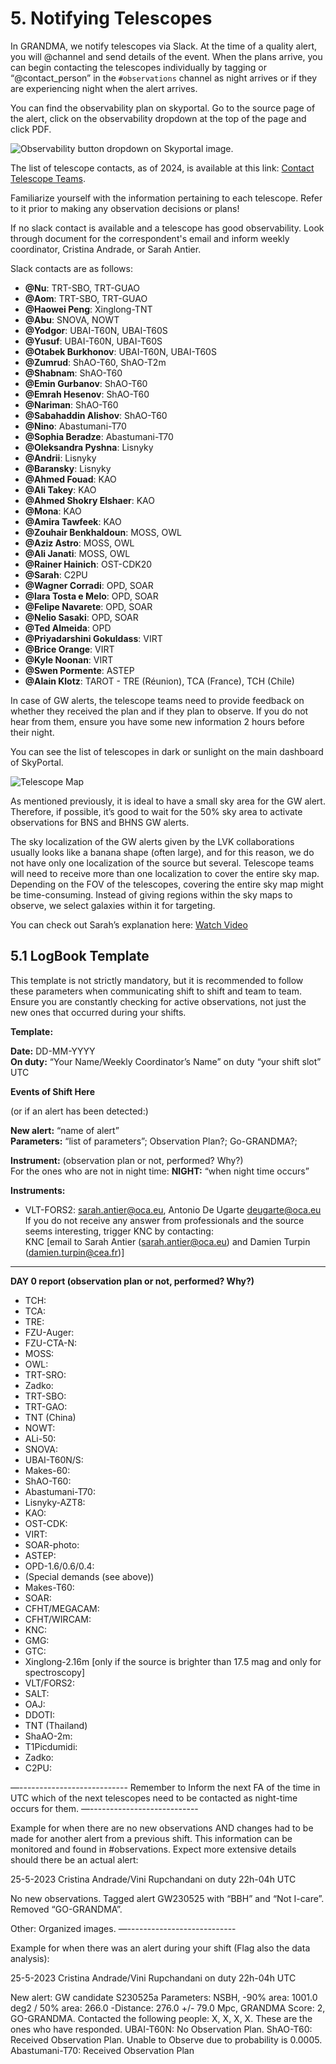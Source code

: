 # 5. Notifying Telescopes

In GRANDMA, we notify telescopes via Slack. At the time of a quality alert, you will @channel and send details of the event. When the plans arrive, you can begin contacting the telescopes individually by tagging or “@contact_person” in the `#observations` channel as night arrives or if they are experiencing night when the alert arrives.

You can find the observability plan on skyportal. Go to the source page of the alert, click on the observability dropdown at the top of the page and click PDF. 

![Observability button dropdown on Skyportal image.](media/Observability.png)

The list of telescope contacts, as of 2024, is available at this link: [Contact Telescope Teams](https://forge.in2p3.fr/attachments/download/213747/Contact%20Telescope%20teams-2.pdf). 

Familiarize yourself with the information pertaining to each telescope. Refer to it prior to making any observation decisions or plans! 

If no slack contact is available and a telescope has good observability. Look through document for the correspondent's email and inform weekly coordinator, Cristina Andrade, or Sarah Antier.

Slack contacts are as follows:
- **@Nu**: TRT-SBO, TRT-GUAO
- **@Aom**: TRT-SBO, TRT-GUAO
- **@Haowei Peng**: Xinglong-TNT
- **@Abu**: SNOVA, NOWT
- **@Yodgor**: UBAI-T60N, UBAI-T60S
- **@Yusuf**: UBAI-T60N, UBAI-T60S
- **@Otabek Burkhonov**: UBAI-T60N, UBAI-T60S
- **@Zumrud**: ShAO-T60, ShAO-T2m
- **@Shabnam**: ShAO-T60
- **@Emin Gurbanov**: ShAO-T60
- **@Emrah Hesenov**: ShAO-T60
- **@Nariman**: ShAO-T60
- **@Sabahaddin Alishov**: ShAO-T60
- **@Nino**: Abastumani-T70
- **@Sophia Beradze**: Abastumani-T70
- **@Oleksandra Pyshna**: Lisnyky
- **@Andrii**: Lisnyky
- **@Baransky**: Lisnyky
- **@Ahmed Fouad**: KAO
- **@Ali Takey**: KAO
- **@Ahmed Shokry Elshaer**: KAO
- **@Mona**: KAO
- **@Amira Tawfeek**: KAO
- **@Zouhair Benkhaldoun**: MOSS, OWL
- **@Aziz Astro**: MOSS, OWL
- **@Ali Janati**: MOSS, OWL
- **@Rainer Hainich**: OST-CDK20
- **@Sarah**: C2PU
- **@Wagner Corradi**: OPD, SOAR
- **@Iara Tosta e Melo**: OPD, SOAR
- **@Felipe Navarete**: OPD, SOAR
- **@Nelio Sasaki**: OPD, SOAR
- **@Ted Almeida**: OPD
- **@Priyadarshini Gokuldass**: VIRT
- **@Brice Orange**: VIRT
- **@Kyle Noonan**: VIRT
- **@Swen Pormente**: ASTEP
- **@Alain Klotz**: TAROT - TRE (Réunion), TCA (France), TCH (Chile)
  
In case of GW alerts, the telescope teams need to provide feedback on whether they received the plan and if they plan to observe. If you do not hear from them, ensure you have some new information 2 hours before their night.

You can see the list of telescopes in dark or sunlight on the main dashboard of SkyPortal.

![Telescope Map](media/notifying_map_1.png)

As mentioned previously, it is ideal to have a small sky area for the GW alert. Therefore, if possible, it’s good to wait for the 50% sky area to activate observations for BNS and BHNS GW alerts.

The sky localization of the GW alerts given by the LVK collaborations usually looks like a banana shape (often large), and for this reason, we do not have only one localization of the source but several. Telescope teams will need to receive more than one localization to cover the entire sky map. Depending on the FOV of the telescopes, covering the entire sky map might be time-consuming. Instead of giving regions within the sky maps to observe, we select galaxies within it for targeting.

You can check out Sarah’s explanation here: [Watch Video](https://www.youtube.com/watch?v=msaYv1E_Cv8)

## 5.1 LogBook Template

This template is not strictly mandatory, but it is recommended to follow these parameters when communicating shift to shift and team to team. Ensure you are constantly checking for active observations, not just the new ones that occurred during your shifts.

**Template:**

**Date:** DD-MM-YYYY  
**On duty:** “Your Name/Weekly Coordinator’s Name” on duty “your shift slot” UTC

**Events of Shift Here**

(or if an alert has been detected:)

**New alert:** “name of alert”  
**Parameters:** “list of parameters”; Observation Plan?; Go-GRANDMA?;

**Instrument:** (observation plan or not, performed? Why?)  
For the ones who are not in night time: **NIGHT:** “when night time occurs”

**Instruments:**

- VLT-FORS2: sarah.antier@oca.eu, Antonio De Ugarte <deugarte@oca.eu>  
  If you do not receive any answer from professionals and the source seems interesting, trigger KNC by contacting:  
  KNC [email to Sarah Antier (sarah.antier@oca.eu) and Damien Turpin (damien.turpin@cea.fr)]

---

**DAY 0 report (observation plan or not, performed? Why?)**

- TCH:
- TCA:
- TRE:
- FZU-Auger:
- FZU-CTA-N:
- MOSS:
- OWL:
- TRT-SRO:
- Zadko:
- TRT-SBO:
- TRT-GAO:
- TNT (China)
- NOWT:
- ALi-50:
- SNOVA:
- UBAI-T60N/S:
- Makes-60:
- ShAO-T60:
- Abastumani-T70:
- Lisnyky-AZT8:
- KAO:
- OST-CDK:
- VIRT:
- SOAR-photo:
- ASTEP:
- OPD-1.6/0.6/0.4:
- (Special demands (see above))
- Makes-T60:
- SOAR:
- CFHT/MEGACAM:
- CFHT/WIRCAM:
- KNC:
- GMG:
- GTC:
- Xinglong-2.16m [only if the source is brighter than 17.5 mag and only for spectroscopy]
- VLT/FORS2:
- SALT:
- OAJ:
- DDOTI:
- TNT (Thailand)
- ShaAO-2m:
- T1Picdumidi:
- Zadko:
- C2PU:

—---------------------------
Remember to Inform the next FA of the time in UTC which of the next telescopes need to be contacted as night-time occurs for them.
—---------------------------

Example for when there are no new observations AND changes had to be made for another alert from a previous shift. This information can be monitored and found in #observations. Expect more extensive details should there be an actual alert:

25-5-2023
Cristina Andrade/Vini Rupchandani on duty 22h-04h UTC

No new observations. Tagged alert GW230525 with “BBH” and “Not I-care”. Removed “GO-GRANDMA”. 

Other: Organized images. 
—---------------------------

Example for when there was an alert during your shift (Flag also the data analysis):

25-5-2023
Cristina Andrade/Vini Rupchandani on duty 22h-04h UTC

New alert: GW candidate S230525a
Parameters: NSBH, -90% area: 1001.0 deg2 / 50% area: 266.0
-Distance: 276.0 +/- 79.0 Mpc, GRANDMA Score: 2, GO-GRANDMA. 
Contacted the following people: X, X, X, X. These are the ones who have responded.
UBAI-T60N: No Observation Plan.
ShAO-T60: Received Observation Plan. Unable to Observe due to probability is 0.0005.
Abastumani-T70: Received Observation Plan


